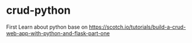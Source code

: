 # crud-python
First Learn about python base on https://scotch.io/tutorials/build-a-crud-web-app-with-python-and-flask-part-one
